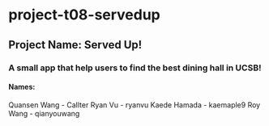 # project-t08-servedup
## Project Name: Served Up!
### A small app that help users to find the best dining hall in UCSB!
#### Names:
Quansen Wang - Callter
Ryan Vu - ryanvu
Kaede Hamada - kaemaple9
Roy Wang - qianyouwang
